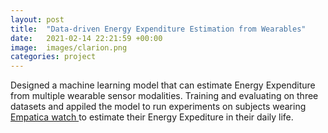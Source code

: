 ```yaml
---
layout: post
title:  "Data-driven Energy Expenditure Estimation from Wearables"
date:   2021-02-14 22:21:59 +00:00
image:  images/clarion.png
categories: project
---
```

Designed a machine learning model that can estimate Energy Expenditure from multiple wearable sensor
modalities.
Training and evaluating on three datasets and appiled the model to run experiments on subjects wearing
<a href="www.empatica.com/embraceplus/"> Empatica watch </a> to estimate their Energy Expediture in their daily life.